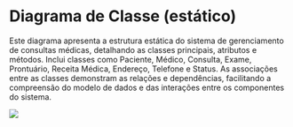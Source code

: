 # Diagrama de Classe (estático)
Este diagrama apresenta a estrutura estática do sistema de gerenciamento de consultas médicas, detalhando as classes principais, atributos e métodos. Inclui classes como Paciente, Médico, Consulta, Exame, Prontuário, Receita Médica, Endereço, Telefone e Status. As associações entre as classes demonstram as relações e dependências, facilitando a compreensão do modelo de dados e das interações entre os componentes do sistema.

![](https://github.com/abreulucass/APP-WebDoctors/blob/main/imagens/Diagrama-de-classe/Diagrama%20Est%C3%A1tico.jpg?raw=true)

